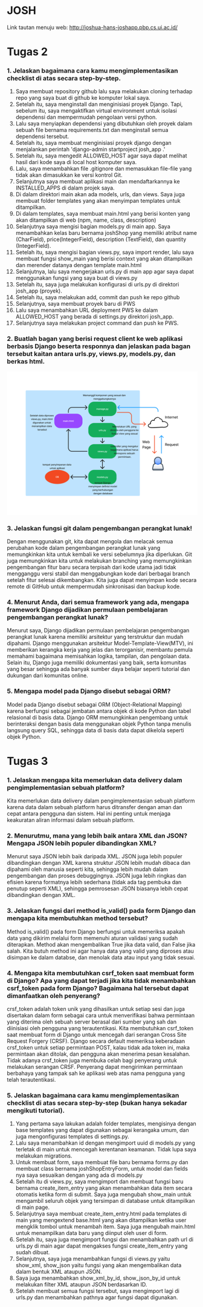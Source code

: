 # JOSH

Link tautan menuju web: http://joshua-hans-joshapp.pbp.cs.ui.ac.id/

# Tugas 2

### 1. Jelaskan bagaimana cara kamu mengimplementasikan checklist di atas secara step-by-step.
1. Saya membuat repository github lalu saya melakukan cloning terhadap repo yang saya buat di github ke komputer lokal saya.
2. Setelah itu, saya menginstall dan menginisiasi proyek Django. Tapi, sebelum itu, saya mengaktifkan virtual environment untuk isolasi dependensi dan mempermudah pengolaan versi python.
3. Lalu saya menyiapkan dependensi yang dibutuhkan oleh proyek dalam sebuah file bernama requirements.txt dan menginstall semua dependensi tersebut.
4. Setelah itu, saya membuat menginisiasi proyek django dengan menjalankan perintah 'django-admin startproject josh_app .'
5. Setelah itu, saya mengedit ALLOWED_HOST agar saya dapat melihat hasil dari kode saya di local host komputer saya. 
6. Lalu, saya menambahkan file .gitignore dan memasukkan file-file yang tidak akan dimasukkan ke versi kontrol Git.
7. Selanjutnya saya membuat aplikasi main dan mendaftarkannya ke INSTALLED_APPS di dalam projek saya.
8. Di dalam direktori main akan ada models, urls, dan views. Saya juga membuat folder templates yang akan menyimpan templates untuk ditampilkan.
9. Di dalam templates, saya membuat main.html yang berisi konten yang akan ditampilkan di web (npm, name, class, description)
10. Selanjutnya saya mengisi bagian models.py di main app. Saya menambahkan kelas baru bernama joshShop yang memiliki atribut name (CharField), price(IntegerField), description (TextField), dan quantity (IntegerField).
11. Setelah itu, saya mengisi bagian views.py, saya import render, lalu saya membuat fungsi show_main yang berisi context yang akan ditampilkan dan merender datanya dengan template main.html
12. Selanjutnya, lalu saya mengerjakan urls.py di main app agar saya dapat menggunakan fungsi yang saya buat di views.py
13. Setelah itu, saya juga melakukan konfigurasi di urls.py di direktori josh_app (proyek).
14. Setelah itu, saya melakukan add, commit dan push ke repo github
15. Selanjutnya, saya membuat proyek baru di PWS
16. Lalu saya menambahkan URL deployment PWS ke dalam ALLOWED_HOST yang berada di settings.py direktori josh_app.
17. Selanjutnya saya melakukan project command dan push ke PWS.

### 2. Buatlah bagan yang berisi request client ke web aplikasi berbasis Django beserta responnya dan jelaskan pada bagan tersebut kaitan antara urls.py, views.py, models.py, dan berkas html.
![My Image](images/PBP%20bagan.jpg)

### 3. Jelaskan fungsi git dalam pengembangan perangkat lunak!
Dengan menggunakan git, kita dapat mengola dan melacak semua perubahan kode dalam pengembangan perangkat lunak yang memungkinkan kita untuk kembali ke versi sebelumnya jika diperlukan. Git juga memungkinkan kita untuk melakukan branching yang memungkinkan pengembangan fitur baru secara terpisah dari kode utama jadi tidak mengganggu versi stabil dan menggabungkan kode dari berbagai branch setelah fitur selesai dikembangkan. Kita juga dapat menyimpan kode secara remote di GitHub untuk mempermudah sinkronisasi dan backup kode.

### 4. Menurut Anda, dari semua framework yang ada, mengapa framework Django dijadikan permulaan pembelajaran pengembangan perangkat lunak?
Menurut saya, Django dijadikan permulaan pembelajaran pengembangan perangkat lunak karena memiliki arsitektur yang terstruktur dan mudah dipahami. Django menggunakan arsitektur Model-Template-View(MTV), ini memberikan kerangka kerja yang jelas dan terorganisir, membantu pemula memahami bagaimana memisahkan logika, tampilan, dan pengolaan data. Selain itu, Django juga memiliki dokumentasi yang baik, serta komunitas yang besar sehingga ada banyak sumber daya belajar seperti tutorial dan dukungan dari komunitas online. 

### 5. Mengapa model pada Django disebut sebagai ORM?
Model pada Django disebut sebagai ORM (Object-Relational Mapping) karena berfungsi sebagai jembatan antara objek di kode Python dan tabel relasional di basis data. Django ORM memungkinkan pengembang untuk berinteraksi dengan basis data menggunakan objek Python tanpa menulis langsung query SQL, sehingga data di basis data dapat dikelola seperti objek Python.



# Tugas 3
### 1. Jelaskan mengapa kita memerlukan data delivery dalam pengimplementasian sebuah platform?
Kita memerlukan data delivery dalam pengimplementasian sebuah platform karena data dalam sebuah platform harus ditransfer dengan aman dan cepat antara pengguna dan sistem. Hal ini penting untuk menjaga keakuratan aliran informasi dalam sebuah platform. 

### 2. Menurutmu, mana yang lebih baik antara XML dan JSON? Mengapa JSON lebih populer dibandingkan XML?
Menurut saya JSON lebih baik daripada XML. JSON juga lebih populer dibandingkan dengan XML karena struktur JSON lebih mudah dibaca dan dipahami oleh manusia seperti kita, sehingga lebih mudah dalam pengembangan dan proses debuggingnya. JSON juga lebih ringkas dan efisien karena formatnya lebih sederhana (tidak ada tag pembuka dan penutup seperti XML), sehingga pemrosesan JSON biasanya lebih cepat dibandingkan dengan XML.

### 3. Jelaskan fungsi dari method is_valid() pada form Django dan mengapa kita membutuhkan method tersebut?
Method is_valid() pada form Django berfungsi untuk memeriksa apakah data yang dikirim melalui form memenuhi aturan validasi yang sudah diterapkan. Method akan mengembalikan True jika data valid, dan False jika salah. Kita butuh method ini agar hanya data yang valid yang diproses atau disimpan ke dalam databse, dan menolak data atau input yang tidak sesuai.

### 4. Mengapa kita membutuhkan csrf_token saat membuat form di Django? Apa yang dapat terjadi jika kita tidak menambahkan csrf_token pada form Django? Bagaimana hal tersebut dapat dimanfaatkan oleh penyerang?
crsf_token adalah token unik yang dihasilkan untuk setiap sesi dan juga disertakan dalam form sebagai cara untuk menverifikasi bahwa permintaan yang diterima oleh sebuah server berasal dari sumber yang sah dan diinisiasi oleh pengguna yang terautentikasi. Kita membutuhkan csrf_token saat membuat form di Django untuk mencegah dari serangan Cross Site Request Forgery (CRSF). Django secara default memeriksa keberadaan crsf_token untuk setiap permintaan POST, kalau tidak ada token ini, maka permintaan akan ditolak, dan pengguna akan menerima pesan kesalahan. Tidak adanya crsf_token juga membuka celah bagi penyerang untuk melakukan serangan CRSF. Penyerang dapat mengirimkan permintaan berbahaya yang tampak sah ke aplikasi web atas nama pengguna yang telah terautentikasi. 

### 5. Jelaskan bagaimana cara kamu mengimplementasikan checklist di atas secara step-by-step (bukan hanya sekadar mengikuti tutorial).
1. Yang pertama saya lakukan adalah folder templates, mengisinya dengan base templates yang dapat digunakan sebagai kerangaka umum, dan juga mengonfigurasi templates di settings.py. 
2. Lalu saya menambahkan id dengan mengimport uuid di models.py yang terletak di main untuk mencegah kerentanan keamanan. Tidak lupa saya melakukan migrations. 
3. Untuk membuat form, saya membuat file baru bernama forms.py dan membuat class bernama joshShopEntryForm, untuk model dan fields nya saya sesuaikan dengan yang ada di models.py
4. Setelah itu di views.py, saya mengimport dan membuat fungsi baru bernama create_item_entry yang akan menambahkan data item secara otomatis ketika form di submit. Saya juga mengubah show_main untuk mengambil seluruh objek yang tersimpan di database untuk ditampilkan di main page. 
5. Selanjutnya saya membuat create_item_entry.html pada templates di main yang mengextend base.html yang akan ditampilkan ketika user mengklik tombol untuk menambah item. Saya juga mengubah main.html untuk menampilkan data baru yang diinput oleh user di form. 
6. Setelah itu, saya juga mengimport fungsi dan menambahkan path url di urls.py di main agar dapat mengakses fungsi create_item_entry yang sudah dibuat. 
7. Selanjutnya, saya juga menambahkan fungsi di views.py yaitu show_xml, show_json yaitu fungsi yang akan mengembalikan data dalam bentuk XML ataupun JSON.
8. Saya juga menambahkan show_xml_by_id, show_json_by_id untuk melakukan filter XML ataupun JSON berdasarkan ID.
9. Setelah membuat semua fungsi tersebut, saya mengimport lagi di urls.py dan menambahkan pathnya agar fungsi dapat digunakan. 